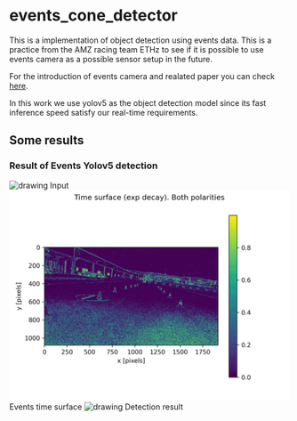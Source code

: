 # events_cone_detector

This is a implementation of object detection using events data. 
This is a practice from the AMZ racing team ETHz to see if it is possible to use events camera 
as a possible sensor setup in the future.

For the introduction of events camera and realated paper you can check [here](https://rpg.ifi.uzh.ch/research_dvs.html).

In this work we use yolov5 as the object detection model since its fast inference speed satisfy our real-time requirements.


## Some results
### Result of Events Yolov5 detection

<img src="./asset/rgb.gif" alt="drawing" width="600"/>  
Input 
<img src="./asset/Events_input.gif" alt="drawing" width="600"/>  
Events time surface
<img src="./asset/Events_detection.gif" alt="drawing" width="600"/> 
Detection result

